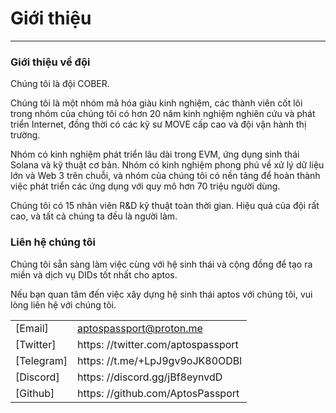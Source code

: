 ﻿# Giới thiệu
- - -

### Giới thiệu về đội

Chúng tôi là đội COBER.

Chúng tôi là một nhóm mã hóa giàu kinh nghiệm, các thành viên cốt lõi trong nhóm của chúng tôi có hơn 20 năm kinh nghiệm nghiên cứu và phát triển Internet, đồng thời có các kỹ sư MOVE cấp cao và đội vận hành thị trường.

Nhóm có kinh nghiệm phát triển lâu dài trong EVM, ứng dụng sinh thái Solana và kỹ thuật cơ bản. Nhóm có kinh nghiệm phong phú về xử lý dữ liệu lớn và Web 3 trên chuỗi, và nhóm của chúng tôi có nền tảng để hoàn thành việc phát triển các ứng dụng với quy mô hơn 70 triệu người dùng.

Chúng tôi có 15 nhân viên R&D kỹ thuật toàn thời gian. Hiệu quả của đội rất cao, và tất cả chúng ta đều là người làm.

### Liên hệ chúng tôi

Chúng tôi sẵn sàng làm việc cùng với hệ sinh thái và cộng đồng để tạo ra miền và dịch vụ DIDs tốt nhất cho aptos.

Nếu bạn quan tâm đến việc xây dựng hệ sinh thái aptos với chúng tôi, vui lòng liên hệ với chúng tôi.

|||
| ---- | ----- |
| [Email] | aptospassport@proton.me |
| [Twitter] | https: //twitter.com/aptospassport |
| [Telegram] | https: //t.me/+LpJ9gv9oJK80ODBl |
| [Discord] | https: //discord.gg/jBf8eynvdD |
| [Github] | https: //github.com/AptosPassport |